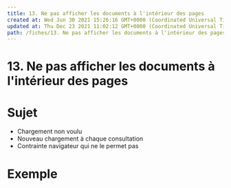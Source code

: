 ```yaml
---
title: 13. Ne pas afficher les documents à l'intérieur des pages
created at: Wed Jun 30 2021 15:26:16 GMT+0000 (Coordinated Universal Time)
updated at: Thu Dec 23 2021 11:02:12 GMT+0000 (Coordinated Universal Time)
path: /fiches/13. Ne pas afficher les documents à l'intérieur des pages
---
```


# 13. Ne pas afficher les documents à l'intérieur des pages

# Sujet

- Chargement non voulu
- Nouveau chargement à chaque consultation
- Contrainte navigateur qui ne le permet pas

# Exemple

<TBD>
